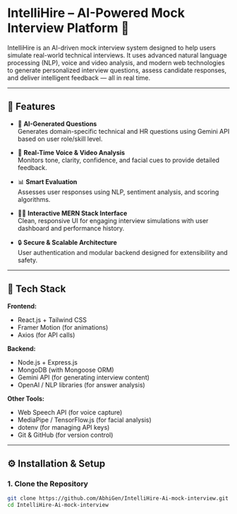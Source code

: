 # IntelliHire – AI-Powered Mock Interview Platform 🎯

IntelliHire is an AI-driven mock interview system designed to help users simulate real-world technical interviews. It uses advanced natural language processing (NLP), voice and video analysis, and modern web technologies to generate personalized interview questions, assess candidate responses, and deliver intelligent feedback — all in real time.

---

## 🚀 Features

- 🎤 **AI-Generated Questions**  
  Generates domain-specific technical and HR questions using Gemini API based on user role/skill level.

- 🧠 **Real-Time Voice & Video Analysis**  
  Monitors tone, clarity, confidence, and facial cues to provide detailed feedback.

- 📊 **Smart Evaluation**  
  Assesses user responses using NLP, sentiment analysis, and scoring algorithms.

- 🧑‍💻 **Interactive MERN Stack Interface**  
  Clean, responsive UI for engaging interview simulations with user dashboard and performance history.

- 🔒 **Secure & Scalable Architecture**  
  User authentication and modular backend designed for extensibility and safety.

---

## 🧰 Tech Stack

**Frontend:**
- React.js + Tailwind CSS
- Framer Motion (for animations)
- Axios (for API calls)

**Backend:**
- Node.js + Express.js
- MongoDB (with Mongoose ORM)
- Gemini API (for generating interview content)
- OpenAI / NLP libraries (for answer analysis)

**Other Tools:**
- Web Speech API (for voice capture)
- MediaPipe / TensorFlow.js (for facial analysis)
- dotenv (for managing API keys)
- Git & GitHub (for version control)

---

## ⚙️ Installation & Setup

### 1. Clone the Repository

```bash
git clone https://github.com/AbhiGen/IntelliHire-Ai-mock-interview.git
cd IntelliHire-Ai-mock-interview
